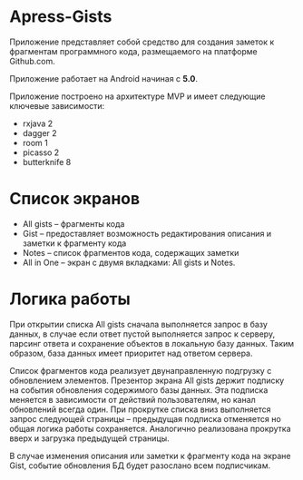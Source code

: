 # Apress-Gists

Приложение представляет собой средство для создания заметок к фрагментам программного кода,
размещаемого на платформе Github.com.

Приложение работает на Android начиная с **5.0**.

Приложение построено на архитектуре MVP и имеет следующие ключевые зависимости:

- rxjava 2
- dagger 2
- room 1
- picasso 2
- butterknife 8

# Список экранов

- All gists – фрагменты кода
- Gist – предоставляет возможность редактирования описания и заметки к фрагменту кода
- Notes – список фрагментов кода, содержащих заметки
- All in One – экран с двумя вкладками: All gists и Notes.

# Логика работы

При открытии списка All gists сначала выполняется запрос в базу данных, в случае если
ответ пустой выполняется запрос к серверу, парсинг ответа и сохранение объектов в локальную базу данных.
Таким образом, база данных имеет приоритет над ответом сервера.

Список фрагментов кода реализует двунаправленную подгрузку с обновлением элементов.
Презентор экрана All gists держит подписку на события обновления содержимого базы данных.
Эта подписка меняется в зависимости от действий пользователям, но канал обновлений всегда один.
При прокрутке списка вниз выполняется запрос следующей страницы – предыдущая подписка отменяется но общая логика
работы сохраняется. Аналогично реализована прокрутка вверх и загрузка предыдущей страницы.

В случае изменения описания или заметки к фрагменту кода на экране Gist,
событие обновления БД будет разослано всем подписчикам.